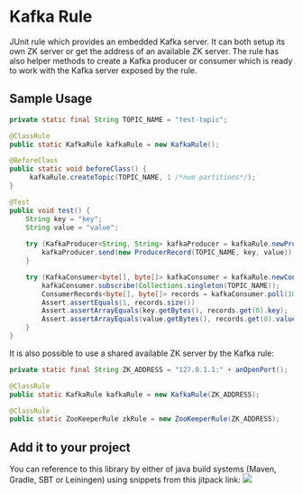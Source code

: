 # Kafka Rule
JUnit rule which provides an embedded Kafka server. It can both setup its own ZK server or get the address of an available ZK server. The rule has also helper methods to create a Kafka producer or consumer which is ready to work with the Kafka server exposed by the rule.

## Sample Usage

```java
private static final String TOPIC_NAME = "test-topic";

@ClassRule
public static KafkaRule kafkaRule = new KafkaRule();

@BeforeClass
public static void beforeClass() {
     kafkaRule.createTopic(TOPIC_NAME, 1 /*num partitions*/);
}

@Test
public void test() {
    String key = "key";
    String value = "value";
    
    try (KafkaProducer<String, String> kafkaProducer = kafkaRule.newProducer()) {
        kafkaProducer.send(new ProducerRecord(TOPIC_NAME, key, value));
    }

    try (KafkaConsumer<byte[], byte[]> kafkaConsumer = kafkaRule.newConsumer()) {
        kafkaConsumer.subscribe(Collections.singleton(TOPIC_NAME));
        ConsumerRecords<byte[], byte[]> records = kafkaConsumer.poll(1000);
        Assert.assertEquals(1, records.size())
        Assert.assertArrayEquals(key.getBytes(), records.get(0).key);
        Assert.assertArrayEquals(value.getBytes(), records.get(0).value());
    }
}
``` 
It is also possible to use a shared available ZK server by the Kafka rule:
```java
private static final String ZK_ADDRESS = "127.0.1.1:" + anOpenPort();

@ClassRule
public static KafkaRule kafkaRule = new KafkaRule(ZK_ADDRESS);

@ClassRule
public static ZooKeeperRule zkRule = new ZooKeeperRule(ZK_ADDRESS);
```

## Add it to your project
You can reference to this library by either of java build systems (Maven, Gradle, SBT or Leiningen) using snippets from this jitpack link:
[![](https://jitpack.io/v/sahabpardaz/kafka-rule.svg)](https://jitpack.io/#sahabpardaz/kafka-rule)
